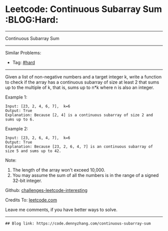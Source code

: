 # Leetcode: Continuous Subarray Sum     :BLOG:Hard:


---

Continuous Subarray Sum  

---

Similar Problems:  
-   Tag: [#hard](https://code.dennyzhang.com/category/hard)

---

Given a list of non-negative numbers and a target integer k, write a function to check if the array has a continuous subarray of size at least 2 that sums up to the multiple of k, that is, sums up to n\*k where n is also an integer.  

Example 1:  

    Input: [23, 2, 4, 6, 7],  k=6
    Output: True
    Explanation: Because [2, 4] is a continuous subarray of size 2 and sums up to 6.

Example 2:  

    Input: [23, 2, 6, 4, 7],  k=6
    Output: True
    Explanation: Because [23, 2, 6, 4, 7] is an continuous subarray of size 5 and sums up to 42.

Note:  
1.  The length of the array won't exceed 10,000.
2.  You may assume the sum of all the numbers is in the range of a signed 32-bit integer.

Github: [challenges-leetcode-interesting](https://github.com/DennyZhang/challenges-leetcode-interesting/tree/master/continuous-subarray-sum)  

Credits To: [leetcode.com](https://leetcode.com/problems/continuous-subarray-sum/description/)  

Leave me comments, if you have better ways to solve.  

---

    ## Blog link: https://code.dennyzhang.com/continuous-subarray-sum